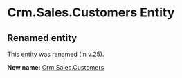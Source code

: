 # Crm.Sales.Customers Entity

## Renamed entity

This entity was renamed (in v.25).

**New name:** [Crm.Sales.Customers](Crm.Sales.Customers.md)

